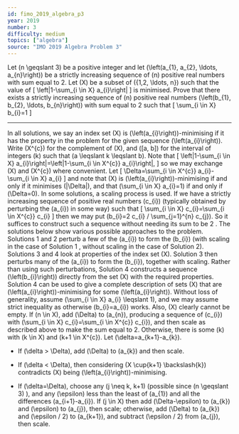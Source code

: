 ```yaml
---
id: fimo_2019_algebra_p3
year: 2019
number: 3
difficulty: medium
topics: ["algebra"]
source: "IMO 2019 Algebra Problem 3"
---
```


Let \(n \geqslant 3\) be a positive integer and let \(\left(a_{1}, a_{2}, \ldots, a_{n}\right)\) be a strictly increasing sequence of \(n\) positive real numbers with sum equal to 2. Let \(X\) be a subset of \(\{1,2, \ldots, n\}\) such that the value of
\[
\left|1-\sum_{i \in X} a_{i}\right|
\]
is minimised. Prove that there exists a strictly increasing sequence of \(n\) positive real numbers \(\left(b_{1}, b_{2}, \ldots, b_{n}\right)\) with sum equal to 2 such that
\[
\sum_{i \in X} b_{i}=1
\]

---
In all solutions, we say an index set \(X\) is \(\left(a_{i}\right)\)-minimising if it has the property in the problem for the given sequence \(\left(a_{i}\right)\). Write \(X^{c}\) for the complement of \(X\), and \([a, b]\) for the interval of integers \(k\) such that \(a \leqslant k \leqslant b\). Note that
\[
\left|1-\sum_{i \in X} a_{i}\right|=\left|1-\sum_{i \in X^{c}} a_{i}\right|,
\]
so we may exchange \(X\) and \(X^{c}\) where convenient. Let
\[
\Delta=\sum_{i \in X^{c}} a_{i}-\sum_{i \in X} a_{i}
\]
and note that \(X\) is \(\left(a_{i}\right)\)-minimising if and only if it minimises \(|\Delta|\), and that \(\sum_{i \in X} a_{i}=1\) if and only if \(\Delta=0\).
In some solutions, a scaling process is used. If we have a strictly increasing sequence of positive real numbers \(c_{i}\) (typically obtained by perturbing the \(a_{i}\) in some way) such that
\[
\sum_{i \in X} c_{i}=\sum_{i \in X^{c}} c_{i}
\]
then we may put \(b_{i}=2 c_{i} / \sum_{j=1}^{n} c_{j}\). So it suffices to construct such a sequence without needing its sum to be 2 .
The solutions below show various possible approaches to the problem. Solutions 1 and 2 perturb a few of the \(a_{i}\) to form the \(b_{i}\) (with scaling in the case of Solution 1 , without scaling in the case of Solution 2). Solutions 3 and 4 look at properties of the index set \(X\). Solution 3 then perturbs many of the \(a_{i}\) to form the \(b_{i}\), together with scaling. Rather than using such perturbations, Solution 4 constructs a sequence \(\left(b_{i}\right)\) directly from the set \(X\) with the required properties. Solution 4 can be used to give a complete description of sets \(X\) that are \(\left(a_{i}\right)\)-minimising for some \(\left(a_{i}\right)\).
Without loss of generality, assume \(\sum_{i \in X} a_{i} \leqslant 1\), and we may assume strict inequality as otherwise \(b_{i}=a_{i}\) works. Also, \(X\) clearly cannot be empty.
If \(n \in X\), add \(\Delta\) to \(a_{n}\), producing a sequence of \(c_{i}\) with \(\sum_{i \in X} c_{i}=\sum_{i \in X^{c}} c_{i}\), and then scale as described above to make the sum equal to 2. Otherwise, there is some \(k\) with \(k \in X\) and \(k+1 \in X^{c}\). Let \(\delta=a_{k+1}-a_{k}\).

*  If \(\delta > \Delta\), add \(\Delta\) to \(a_{k}\) and then scale.

*  If \(\delta < \Delta\), then considering \(X \cup\{k+1\} \backslash\{k\}\) contradicts \(X\) being \(\left(a_{i}\right)\)-minimising.

*  If \(\delta=\Delta\), choose any \(j \neq k, k+1\) (possible since \(n \geqslant 3\) ), and any \(\epsilon\) less than the least of \(a_{1}\) and all the differences \(a_{i+1}-a_{i}\). If \(j \in X\) then add \(\Delta-\epsilon\) to \(a_{k}\) and \(\epsilon\) to \(a_{j}\), then scale; otherwise, add \(\Delta\) to \(a_{k}\) and \(\epsilon / 2\) to \(a_{k+1}\), and subtract \(\epsilon / 2\) from \(a_{j}\), then scale.

